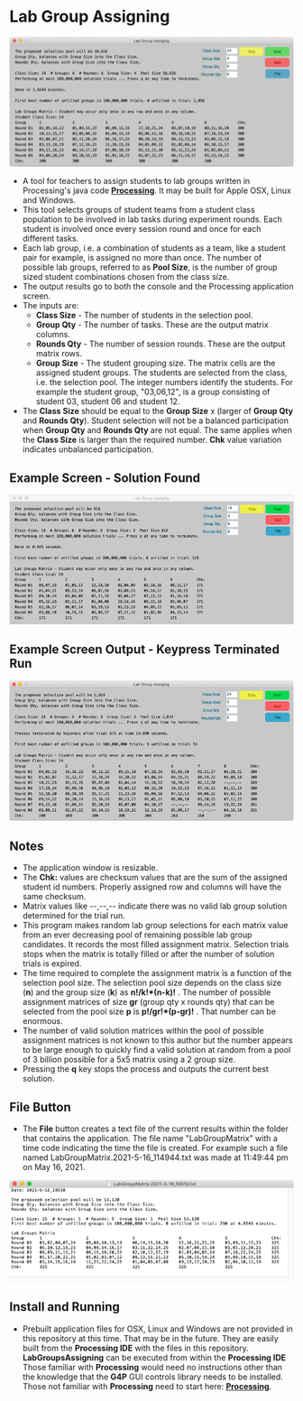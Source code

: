 # Lab Group Assigning
![Example Screen While Running](./readme-images/6x6x4.png)
* A tool for teachers to assign students to lab groups written in Processing's java code **[Processing](processing.org)**. It may be built for Apple OSX, Linux and Windows.
* This tool selects groups of student teams from a student class population to be involved in lab tasks during experiment rounds. Each student is involved once every session round and once for each different tasks. 
* Each lab group, i.e. a combination of students as a team, like a student pair for example, is assigned no more than once. The number of possible lab groups, referred to as **Pool Size**, is the number of group sized student combinations chosen from the class size.
* The output results go to both the console and the Processing application screen.
* The inputs are:
  * **Class Size** - The number of students in the selection pool.
  * **Group Qty** - The number of tasks. These are the output matrix columns.
  * **Rounds Qty** - The number of session rounds. These are the output matrix rows.
  * **Group Size** - The student grouping size. The matrix cells are the assigned student groups. The students are selected from the class, i.e. the selection pool. The integer numbers identify the students. For example the student group, "03,06,12", is a group consisting of student 03, student 06 and student 12.
* The **Class Size** should be equal to the **Group Size** x (larger of **Group Qty** and **Rounds Qty**). Student selection will not be a balanced participation when **Group Qty** and **Rounds Qty** are not equal. The same applies when the **Class Size** is larger than the required number. **Chk** value variation indicates unbalanced participation.

## Example Screen - Solution Found

![Example Screen While Running](./readme-images/LabGroupsAssigning-screen-solution.png)

## Example Screen Output - Keypress Terminated Run

![Example Screen Run](./readme-images/LabGroupsAssigning-screen-terminated.png)

## Notes

* The application window is resizable.
* The **Chk:** values are checksum values that are the sum of the assigned student id numbers. Properly assigned row and columns will have the same checksum.
* Matrix values like --,--,-- indicate there was no valid lab group solution determined for the trial run.
* This program makes random lab group selections for each matrix value from an ever decreasing pool of remaining possible lab group candidates. It records the most filled assignment matrix. Selection trials stops when the matrix is totally filled or after the number of solution trials is expired.
* The time required to complete the assignment matrix is a function of the selection pool size. The selection pool size depends on the class size (**n**) and the group size (**k**) as **n!/k!\*(n-k)!** . The number of possible assignment matrices of size **gr** (group qty x rounds qty) that can be selected from the pool size **p** is **p!/gr!\*(p-gr)!** . That number can be enormous. 
* The number of valid solution matrices within the pool of possible assignment matrices is not known to this author but the number appears to be large enough to quickly find a valid solution at random from a pool of 3 billion possible for a 5x5 matrix using a 2 group size.
* Pressing the **q** key stops the process and outputs the current best solution.
## File Button
* The **File** button creates a text file of the current results within the folder that contains the application. The file name "LabGroupMatrix" with a time code indicating the time the file is created. For example such a file named LabGroupMatrix.2021-5-16_114944.txt was made at 11:49:44 pm on May 16, 2021.
  
![Example Saved File](./readme-images/SavedFileImage.png)

## Install and Running
* Prebuilt application files for OSX, Linux and Windows are not provided in this repository at this time. That may be in the future. They are easily built from the **Processing IDE** with the files in this repository. **LabGroupsAssigning** can be executed from within the **Processing IDE** Those familiar with **Processing** would need no instructions other than the knowledge that the **G4P** GUI controls library needs to be installed. Those not familiar with **Processing** need to start here: **[Processing](processing.org)**.